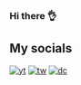 ### Hi there 👌

## My socials
[![yt](https://user-images.githubusercontent.com/114159361/219943697-a2865e2d-8d30-4ae0-9615-d5ad379a9e9b.png)](https://www.youtube.com/channel/UC8WpDwxW1gg4QfniTzgItZw) 
[![tw](https://user-images.githubusercontent.com/114159361/219943790-47112336-19a4-44bc-9b3b-6c438bfc61b8.png)](https://twitter.com/CryoPie) [![dc](https://user-images.githubusercontent.com/114159361/219943950-3933b3d3-07e2-443b-8914-029b35cbe130.png)](https://discordapp.com/users/787489358600339546)
